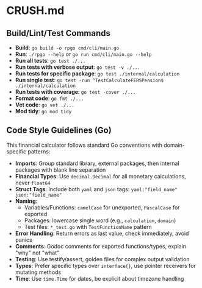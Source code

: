 # CRUSH.md

## Build/Lint/Test Commands

- **Build**: `go build -o rpgo cmd/cli/main.go`
- **Run**: `./rpgo --help` or `go run cmd/cli/main.go --help`
- **Run all tests**: `go test ./...`
- **Run tests with verbose output**: `go test -v ./...`
- **Run tests for specific package**: `go test ./internal/calculation`
- **Run single test**: `go test -run ^TestCalculateFERSPension$ ./internal/calculation`
- **Run tests with coverage**: `go test -cover ./...`
- **Format code**: `go fmt ./...`
- **Vet code**: `go vet ./...`
- **Mod tidy**: `go mod tidy`

## Code Style Guidelines (Go)

This financial calculator follows standard Go conventions with domain-specific patterns:

- **Imports**: Group standard library, external packages, then internal packages with blank line separation
- **Financial Types**: Use `decimal.Decimal` for all monetary calculations, never `float64`
- **Struct Tags**: Include both `yaml` and `json` tags: `yaml:"field_name" json:"field_name"`
- **Naming**: 
  - Variables/Functions: `camelCase` for unexported, `PascalCase` for exported
  - Packages: lowercase single word (e.g., `calculation`, `domain`)
  - Test files: `*_test.go` with `TestFunctionName` pattern
- **Error Handling**: Return errors as last value, check immediately, avoid panics
- **Comments**: Godoc comments for exported functions/types, explain "why" not "what"
- **Testing**: Use testify/assert, golden files for complex output validation
- **Types**: Prefer specific types over `interface{}`, use pointer receivers for mutating methods
- **Time**: Use `time.Time` for dates, be explicit about timezone handling